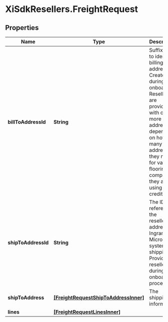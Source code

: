 # XiSdkResellers.FreightRequest

## Properties

Name | Type | Description | Notes
------------ | ------------- | ------------- | -------------
**billToAddressId** | **String** | Suffix used to identify billing address. Created during onboarding. Resellers are provided with one or more address IDs depending on how many bill to addresses they need for various flooring companies they are using for credit. | [optional] 
**shipToAddressId** | **String** | The ID references the reseller&#39;s address in Ingram Micro&#39;s system for shipping. Provided to resellers during the onboarding process. | [optional] 
**shipToAddress** | [**[FreightRequestShipToAddressInner]**](FreightRequestShipToAddressInner.md) | The shipping information. | [optional] 
**lines** | [**[FreightRequestLinesInner]**](FreightRequestLinesInner.md) |  | [optional] 



